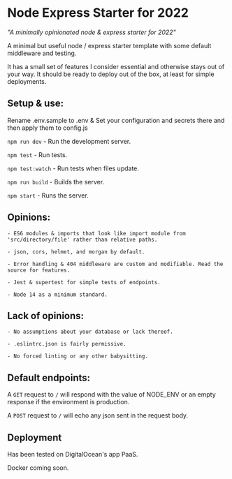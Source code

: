 # Node Express Starter for 2022

*"A minimally opinionated node & express starter for 2022"*

A minimal but useful node / express starter template with some default
middleware and testing.

It has a small set of features I consider essential and otherwise stays out of your way. It should be ready to deploy out of the box, at least for simple deployments.

## Setup & use:

Rename .env.sample to .env & Set your configuration and secrets there and
then apply them to config.js

`npm run dev` - Run the development server.

`npm test` - Run tests.

`npm test:watch` - Run tests when files update.

`npm run build` - Builds the server.

`npm start` - Runs the server.
## Opinions:

    - ES6 modules & imports that look like import module from 'src/directory/file' rather than relative paths.

    - json, cors, helmet, and morgan by default.

    - Error handling & 404 middleware are custom and modifiable. Read the source for features.

    - Jest & supertest for simple tests of endpoints.

    - Node 14 as a minimum standard.

## Lack of opinions:

    - No assumptions about your database or lack thereof.

    - .eslintrc.json is fairly permissive.

    - No forced linting or any other babysitting.

## Default endpoints:

A `GET` request to `/` will respond with the value of NODE_ENV or an empty
response if the environment is production.

A `POST` request to `/` will echo any json sent in the request body.

## Deployment

Has been tested on DigitalOcean's app PaaS.

Docker coming soon.
